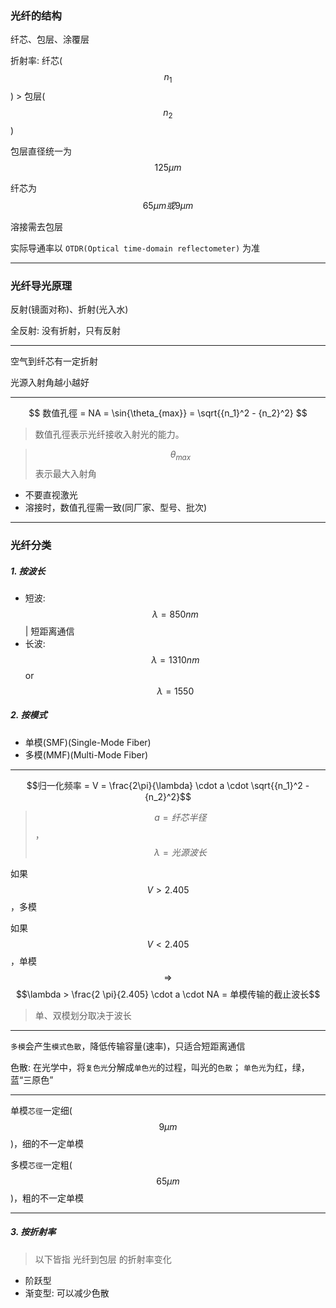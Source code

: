 ### 光纤的结构

纤芯、包层、涂覆层

折射率: 纤芯($$n_1$$) > 包层($$n_2$$)

包层直径统一为$$125 \mu m$$

纤芯为$$65 \mu m 或 9 \mu m$$

溶接需去包层

实际导通率以 `OTDR(Optical time-domain reflectometer)` 为准

___

### 光纤导光原理

反射(镜面对称)、折射(光入水)

全反射: 没有折射，只有反射

___

空气到纤芯有一定折射

光源入射角越小越好

___

$$ 数值孔徑 = NA = \sin{\theta_{max}} = \sqrt{{n_1}^2 - {n_2}^2} $$

> 数值孔徑表示光纤接收入射光的能力。

> $${\theta}_{max}$$ 表示最大入射角

* 不要直视激光
* 溶接时，数值孔徑需一致(同厂家、型号、批次)

___

### 光纤分类

##### 1. 按波长

* 短波: $$\lambda = 850 nm$$ | 短距离通信
* 长波: $$\lambda = 1310 nm$$ or $$\lambda = 1550$$

##### 2. 按模式

* 单模(SMF)(Single-Mode Fiber)
* 多模(MMF)(Multi-Mode Fiber)

___

$$归一化频率 = V = \frac{2\pi}{\lambda} \cdot a \cdot \sqrt{{n_1}^2 - {n_2}^2}$$

> $$a = 纤芯半径$$，$$\lambda = 光源波长$$

如果$$V > 2.405$$，多模

如果$$V < 2.405$$，单模 $$\Rightarrow$$ $$\lambda > \frac{2 \pi}{2.405} \cdot a \cdot NA = 单模传输的截止波长$$

> 单、双模划分取决于波长

___

`多模`会产生`模式色散`，降低传输容量(速率)，只适合短距离通信

色散: 在光学中，将`复色光`分解成`单色光`的过程，叫光的`色散`； `单色光`为红，绿，蓝“三原色”

___

单模`芯徑`一定细($$9 \mu m$$)，细的不一定单模

多模`芯徑`一定粗($$65 \mu m$$)，粗的不一定单模

___

##### 3. 按折射率

> 以下皆指 光纤到包层 的折射率变化

* 阶跃型
* 渐变型: 可以减少色散